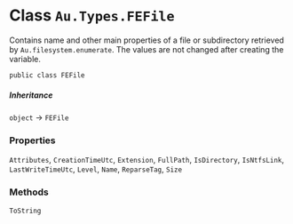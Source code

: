 # Class `Au.Types.FEFile`

Contains name and other main properties of a file or subdirectory retrieved by `Au.filesystem.enumerate`. The values are not changed after creating the variable.

```
public class FEFile
```

##### Inheritance

`object` → `FEFile`

### Properties

`Attributes`, `CreationTimeUtc`, `Extension`, `FullPath`, `IsDirectory`, `IsNtfsLink`, `LastWriteTimeUtc`, `Level`, `Name`, `ReparseTag`, `Size`

### Methods

`ToString`